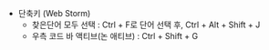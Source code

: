 - 단축키 (Web Storm)
    - 찾은단어 모두 선택 : Ctrl + F로 단어 선택 후, Ctrl + Alt + Shift + J
    - 우측 코드 바 액티브(논 애티브) : Ctrl + Shift + G